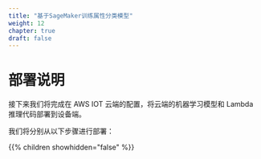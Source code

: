 ```yaml
---
title: "基于SageMaker训练属性分类模型"
weight: 12
chapter: true
draft: false
---
```


#        部署说明      

接下来我们将完成在 AWS IOT 云端的配置，将云端的机器学习模型和 Lambda 推理代码部署到设备端。

我们将分别从以下步骤进行部署：

{{% children showhidden="false" %}}
